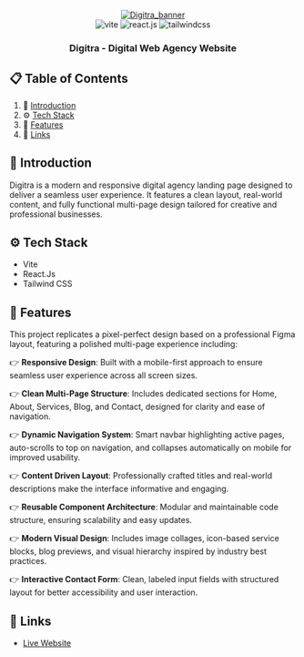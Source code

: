 <div align="center">
   <br />
    <a href="https://digitra.netlify.app" target="_blank">
      <img src="https://i.postimg.cc/zfhz0Z13/Digitra.png" alt="Digitra_banner">
    </a>
  <br />
   
  <div>
    <img src="https://img.shields.io/badge/-Vite-black?style=for-the-badge&logoColor=white&logo=vite&color=646CFF" alt="vite" />
    <img src="https://img.shields.io/badge/-React_JS-black?style=for-the-badge&logoColor=white&logo=react&color=61DAFB" alt="react.js" />
    <img src="https://img.shields.io/badge/-Tailwind_CSS-black?style=for-the-badge&logoColor=white&logo=tailwindcss&color=06B6D4" alt="tailwindcss" />
  </div>

  <h3 align="center">Digitra - Digital Web Agency Website</h3>
</div>

## 📋 <a name="table">Table of Contents</a>

1. 🤖 [Introduction](#introduction)
2. ⚙️ [Tech Stack](#tech-stack)
3. 🔋 [Features](#features)
6. 🔗 [Links](#links)


## <a name="introduction">🤖 Introduction</a>

Digitra is a modern and responsive digital agency landing page designed to deliver a seamless user experience. It features a clean layout, real-world content, and fully functional multi-page design tailored for creative and professional businesses.

## <a name="tech-stack">⚙️ Tech Stack</a>

- Vite
- React.Js
- Tailwind CSS

## <a name="features">🔋 Features</a>

This project replicates a pixel-perfect design based on a professional Figma layout, featuring a polished multi-page experience including:

👉 **Responsive Design**: Built with a mobile-first approach to ensure seamless user experience across all screen sizes.

👉 **Clean Multi-Page Structure**: Includes dedicated sections for Home, About, Services, Blog, and Contact, designed for clarity and ease of navigation.

👉 **Dynamic Navigation System**: Smart navbar highlighting active pages, auto-scrolls to top on navigation, and collapses automatically on mobile for improved usability.

👉 **Content Driven Layout**: Professionally crafted titles and real-world descriptions make the interface informative and engaging.

👉 **Reusable Component Architecture**: Modular and maintainable code structure, ensuring scalability and easy updates.

👉 **Modern Visual Design**: Includes image collages, icon-based service blocks, blog previews, and visual hierarchy inspired by industry best practices.

👉 **Interactive Contact Form**: Clean, labeled input fields with structured layout for better accessibility and user interaction.


## <a name="links">🔗 Links</a> 

- [Live Website](https://digitra.netlify.app)
  

